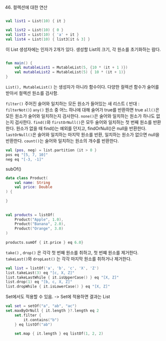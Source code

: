 46. 컬렉션에 대한 연산

```kotlin

val list1 = List(10) { it }

val list2 = List(10) { 0 }
val list3 = List(10) { 'a' + it }
val list4 = List(10) { list3[it & 3] }
```

이 List 생성자에는 인자가 2개가 있다.
생성할 List의 크기, 각 원소를 초기화하는 람다.


```kotlin

fun main() {
	val mutableList1 = MutableList(5, {10 * (it + 1 )})
	val mutableList2 = MutableList(5) { 10 * (it + 1)}
}
```

`List(), MutableList()` 는 생성자가 아니라 함수이다. 
다양한 컬렉션 함수가 술어를 받아서 컬렉션 원소를 검사함.

`filter()` 주어진 술어와 일치하는 모든 원소가 들어있는 새 리스트 ( 반대 : `filterNot()`)
`any()` 원소 중 어느 하나에 대해 술어가 true를 반환하면 true
`all()`은 모든 원소가 술어와 일치하는지 검사한다.
`none()`은 술어와 일치하는 원소가 하나도 없는지 검사한다.
`find()`와 `firstOrNull()`은 모두 술어와 일치하는 첫 번째 원소를 반환한다. 원소가 없을 때 find()는 예외를 던지고, findOrNull()은 null을 반환한다.
`lastOrNull()`은 술어와 일치하는 마지막 원소를 반환, 일치하는 원소가 없으면 null을 반환한다.
`count()`는 술어와 일치하는 원소의 개수를 반환한다.

```Kotlin
val (pos, neg) = list.partition {it > 0 }  
pos eq "[5, 7, 10]"  
neg eq "[-3, -1]"
```


subOf()
```kotlin
data class Product(  
    val name: String  
    val price: Double  
) {  
  
}  
  
  
val products = listOf(  
    Product("Apple", 1.0),  
    Product("Banana", 2.0),  
    Product("Orange", 3.0)  
)  
  
products.sumOf { it.price } eq 6.0}
```


`take()` , `drop()` 은 각각 첫 번째 원소를 취하고, 첫 번쨰 원소를 제거한다. `takeLast()`와 `dropLast()` 는 각각 마지막 원소를 취하거나 제거한다.

```kotlin
val list = listOf('a', 'b', 'c', 'X', 'Z')  
list.takeLast(3) eq "[c, X, Z]"  
list.takeLastWhile { it.isUpperCase() } eq "[X, Z]"  
list.drop(1) eq "[b, c, X, Z]"  
list.dropWhile { it.isLowerCase() } eq "[X, Z]"
```

Set에서도 적용할 수 있음. -> Set에 적용하면 결과는 List
```kotlin
val set = setOf("a", "ab", "ac")  
set.maxByOrNull { it.length }?.length eq 2  
    set.filter {  
        it.contains("b")  
    } eq listOf("ab")  
  
    set.map { it.length } eq listOf(1, 2, 2)
```

